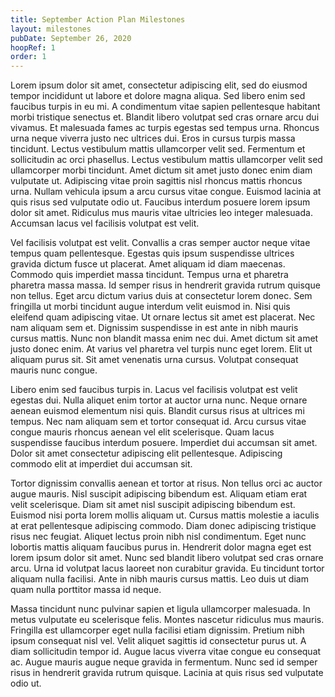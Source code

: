 ```yaml
---
title: September Action Plan Milestones
layout: milestones
pubDate: September 26, 2020
hoopRef: 1
order: 1
---
```

Lorem ipsum dolor sit amet, consectetur adipiscing elit, sed do eiusmod tempor incididunt ut labore et dolore magna aliqua. Sed libero enim sed faucibus turpis in eu mi. A condimentum vitae sapien pellentesque habitant morbi tristique senectus et. Blandit libero volutpat sed cras ornare arcu dui vivamus. Et malesuada fames ac turpis egestas sed tempus urna. Rhoncus urna neque viverra justo nec ultrices dui. Eros in cursus turpis massa tincidunt. Lectus vestibulum mattis ullamcorper velit sed. Fermentum et sollicitudin ac orci phasellus. Lectus vestibulum mattis ullamcorper velit sed ullamcorper morbi tincidunt. Amet dictum sit amet justo donec enim diam vulputate ut. Adipiscing vitae proin sagittis nisl rhoncus mattis rhoncus urna. Nullam vehicula ipsum a arcu cursus vitae congue. Euismod lacinia at quis risus sed vulputate odio ut. Faucibus interdum posuere lorem ipsum dolor sit amet. Ridiculus mus mauris vitae ultricies leo integer malesuada. Accumsan lacus vel facilisis volutpat est velit.

Vel facilisis volutpat est velit. Convallis a cras semper auctor neque vitae tempus quam pellentesque. Egestas quis ipsum suspendisse ultrices gravida dictum fusce ut placerat. Amet aliquam id diam maecenas. Commodo quis imperdiet massa tincidunt. Tempus urna et pharetra pharetra massa massa. Id semper risus in hendrerit gravida rutrum quisque non tellus. Eget arcu dictum varius duis at consectetur lorem donec. Sem fringilla ut morbi tincidunt augue interdum velit euismod in. Nisi quis eleifend quam adipiscing vitae. Ut ornare lectus sit amet est placerat. Nec nam aliquam sem et. Dignissim suspendisse in est ante in nibh mauris cursus mattis. Nunc non blandit massa enim nec dui. Amet dictum sit amet justo donec enim. At varius vel pharetra vel turpis nunc eget lorem. Elit ut aliquam purus sit. Sit amet venenatis urna cursus. Volutpat consequat mauris nunc congue.

Libero enim sed faucibus turpis in. Lacus vel facilisis volutpat est velit egestas dui. Nulla aliquet enim tortor at auctor urna nunc. Neque ornare aenean euismod elementum nisi quis. Blandit cursus risus at ultrices mi tempus. Nec nam aliquam sem et tortor consequat id. Arcu cursus vitae congue mauris rhoncus aenean vel elit scelerisque. Quam lacus suspendisse faucibus interdum posuere. Imperdiet dui accumsan sit amet. Dolor sit amet consectetur adipiscing elit pellentesque. Adipiscing commodo elit at imperdiet dui accumsan sit.

Tortor dignissim convallis aenean et tortor at risus. Non tellus orci ac auctor augue mauris. Nisl suscipit adipiscing bibendum est. Aliquam etiam erat velit scelerisque. Diam sit amet nisl suscipit adipiscing bibendum est. Euismod nisi porta lorem mollis aliquam ut. Cursus mattis molestie a iaculis at erat pellentesque adipiscing commodo. Diam donec adipiscing tristique risus nec feugiat. Aliquet lectus proin nibh nisl condimentum. Eget nunc lobortis mattis aliquam faucibus purus in. Hendrerit dolor magna eget est lorem ipsum dolor sit amet. Nunc sed blandit libero volutpat sed cras ornare arcu. Urna id volutpat lacus laoreet non curabitur gravida. Eu tincidunt tortor aliquam nulla facilisi. Ante in nibh mauris cursus mattis. Leo duis ut diam quam nulla porttitor massa id neque.

Massa tincidunt nunc pulvinar sapien et ligula ullamcorper malesuada. In metus vulputate eu scelerisque felis. Montes nascetur ridiculus mus mauris. Fringilla est ullamcorper eget nulla facilisi etiam dignissim. Pretium nibh ipsum consequat nisl vel. Velit aliquet sagittis id consectetur purus ut. A diam sollicitudin tempor id. Augue lacus viverra vitae congue eu consequat ac. Augue mauris augue neque gravida in fermentum. Nunc sed id semper risus in hendrerit gravida rutrum quisque. Lacinia at quis risus sed vulputate odio ut.